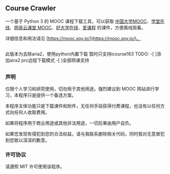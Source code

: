 ## Course Crawler

一个基于 Python 3 的 MOOC 课程下载工具，可以获取 [中国大学MOOC](https://www.icourse163.org/)、[学堂在线](http://www.xuetangx.com/)、[网易云课堂 MOOC](http://mooc.study.163.com/)、[好大学在线](https://www.cnmooc.org/)、[爱课程](http://www.icourses.cn/) 的课件，方便离线观看。

详细信息和用法请见 [https://mooc.xoy.io/](https://mooc.xoy.io/)。

## 
此版本为去除aria2，使用python内置下载
暂时只支持icourse163
TODO:
-[ ]添加aira2 prc远程下载模式
-[ ]全部网课支持
##

### 声明

仅限个人学习和研究使用，切勿用于其他用途。强烈建议到 MOOC 网站进行学习，本程序只是提供一个备选方案。

本程序主体功能只是下载课件和附件，无任何手段获得付费课程，也没有以任何方式向任何人收取费用。

如果将程序用于商业用途或其他非法用途，一切后果由用户自负。

如果您发现有侵犯到您的合法权益，请与我联系删除相关代码，同时我对无意冒犯到您致以深深的歉意。

### 许可协议

请遵照 MIT 许可使用该程序。
